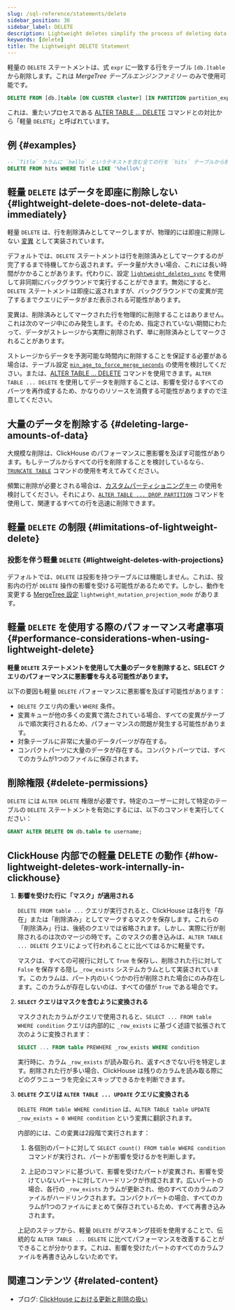 ```yaml
---
slug: /sql-reference/statements/delete
sidebar_position: 36
sidebar_label: DELETE
description: Lightweight deletes simplify the process of deleting data from the database.
keywords: [delete]
title: The Lightweight DELETE Statement
---
```


軽量の `DELETE` ステートメントは、式 `expr` に一致する行をテーブル `[db.]table` から削除します。これは *MergeTree テーブルエンジンファミリー* のみで使用可能です。

``` sql
DELETE FROM [db.]table [ON CLUSTER cluster] [IN PARTITION partition_expr] WHERE expr;
```

これは、重たいプロセスである [ALTER TABLE ... DELETE](/sql-reference/statements/alter/delete) コマンドとの対比から「軽量 `DELETE`」と呼ばれています。

## 例 {#examples}

```sql
-- `Title` カラムに `hello` というテキストを含む全ての行を `hits` テーブルから削除します
DELETE FROM hits WHERE Title LIKE '%hello%';
```

## 軽量 `DELETE` はデータを即座に削除しない {#lightweight-delete-does-not-delete-data-immediately}

軽量 `DELETE` は、行を削除済みとしてマークしますが、物理的には即座に削除しない [変異](/sql-reference/statements/alter#mutations) として実装されています。

デフォルトでは、`DELETE` ステートメントは行を削除済みとしてマークするのが完了するまで待機してから返されます。データ量が大きい場合、これには長い時間がかかることがあります。代わりに、設定 [`lightweight_deletes_sync`](/operations/settings/settings#lightweight_deletes_sync) を使用して非同期にバックグラウンドで実行することができます。無効にすると、`DELETE` ステートメントは即座に返されますが、バックグラウンドでの変異が完了するまでクエリにデータがまだ表示される可能性があります。

変異は、削除済みとしてマークされた行を物理的に削除することはありません。これは次のマージ中にのみ発生します。そのため、指定されていない期間にわたって、データがストレージから実際に削除されず、単に削除済みとしてマークされることがあります。

ストレージからデータを予測可能な時間内に削除することを保証する必要がある場合は、テーブル設定 [`min_age_to_force_merge_seconds`](/operations/settings/merge-tree-settings#min_age_to_force_merge_seconds) の使用を検討してください。または、[ALTER TABLE ... DELETE](/sql-reference/statements/alter/delete) コマンドを使用できます。`ALTER TABLE ... DELETE` を使用してデータを削除することは、影響を受けるすべてのパーツを再作成するため、かなりのリソースを消費する可能性がありますので注意してください。

## 大量のデータを削除する {#deleting-large-amounts-of-data}

大規模な削除は、ClickHouse のパフォーマンスに悪影響を及ぼす可能性があります。もしテーブルからすべての行を削除することを検討しているなら、[`TRUNCATE TABLE`](/sql-reference/statements/truncate) コマンドの使用を考えてみてください。

頻繁に削除が必要とされる場合は、[カスタムパーティショニングキー](/engines/table-engines/mergetree-family/custom-partitioning-key) の使用を検討してください。それにより、[`ALTER TABLE ... DROP PARTITION`](/sql-reference/statements/alter/partition#drop-partitionpart) コマンドを使用して、関連するすべての行を迅速に削除できます。

## 軽量 `DELETE` の制限 {#limitations-of-lightweight-delete}

### 投影を伴う軽量 `DELETE` {#lightweight-deletes-with-projections}

デフォルトでは、`DELETE` は投影を持つテーブルには機能しません。これは、投影内の行が `DELETE` 操作の影響を受ける可能性があるためです。しかし、動作を変更する [MergeTree 設定](/operations/settings/merge-tree-settings) `lightweight_mutation_projection_mode` があります。

## 軽量 `DELETE` を使用する際のパフォーマンス考慮事項 {#performance-considerations-when-using-lightweight-delete}

**軽量 `DELETE` ステートメントを使用して大量のデータを削除すると、SELECT クエリのパフォーマンスに悪影響を与える可能性があります。**

以下の要因も軽量 `DELETE` パフォーマンスに悪影響を及ぼす可能性があります：

- `DELETE` クエリ内の重い `WHERE` 条件。
- 変異キューが他の多くの変異で満たされている場合、すべての変異がテーブルで順次実行されるため、パフォーマンスの問題が発生する可能性があります。
- 対象テーブルに非常に大量のデータパーツが存在する。
- コンパクトパーツに大量のデータが存在する。コンパクトパーツでは、すべてのカラムが1つのファイルに保存されます。

## 削除権限 {#delete-permissions}

`DELETE` には `ALTER DELETE` 権限が必要です。特定のユーザーに対して特定のテーブルの `DELETE` ステートメントを有効にするには、以下のコマンドを実行してください：

```sql
GRANT ALTER DELETE ON db.table to username;
```

## ClickHouse 内部での軽量 DELETE の動作 {#how-lightweight-deletes-work-internally-in-clickhouse}

1. **影響を受けた行に「マスク」が適用される**

   `DELETE FROM table ...` クエリが実行されると、ClickHouse は各行を「存在」または「削除済み」としてマークするマスクを保存します。これらの「削除済み」行は、後続のクエリでは省略されます。しかし、実際に行が削除されるのは次のマージの時です。このマスクの書き込みは、`ALTER TABLE ... DELETE` クエリによって行われることに比べてはるかに軽量です。

   マスクは、すべての可視行に対して `True` を保存し、削除された行に対して `False` を保存する隠し `_row_exists` システムカラムとして実装されています。このカラムは、パート内のいくつかの行が削除された場合にのみ存在します。このカラムが存在しないのは、すべての値が `True` である場合です。

2. **`SELECT` クエリはマスクを含むように変換される**

   マスクされたカラムがクエリで使用されると、`SELECT ... FROM table WHERE condition` クエリは内部的に `_row_exists` に基づく述語で拡張されて次のように変換されます：
   ```sql
   SELECT ... FROM table PREWHERE _row_exists WHERE condition
   ```
   実行時に、カラム `_row_exists` が読み取られ、返すべきでない行を特定します。削除された行が多い場合、ClickHouse は残りのカラムを読み取る際にどのグラニューラを完全にスキップできるかを判断できます。

3. **`DELETE` クエリは `ALTER TABLE ... UPDATE` クエリに変換される**

   `DELETE FROM table WHERE condition` は、`ALTER TABLE table UPDATE _row_exists = 0 WHERE condition` という変異に翻訳されます。

   内部的には、この変異は2段階で実行されます：

   1. 各個別のパートに対して `SELECT count() FROM table WHERE condition` コマンドが実行され、パートが影響を受けるかを判断します。

   2. 上記のコマンドに基づいて、影響を受けたパートが変異され、影響を受けていないパートに対してハードリンクが作成されます。広いパートの場合、各行の `_row_exists` カラムが更新され、他のすべてのカラムのファイルがハードリンクされます。コンパクトパートの場合、すべてのカラムが1つのファイルにまとめて保存されているため、すべて再書き込みされます。

   上記のステップから、軽量 `DELETE` がマスキング技術を使用することで、伝統的な `ALTER TABLE ... DELETE` に比べてパフォーマンスを改善することができることが分かります。これは、影響を受けたパートのすべてのカラムファイルを再書き込みしないためです。

## 関連コンテンツ {#related-content}

- ブログ: [ClickHouse における更新と削除の扱い](https://clickhouse.com/blog/handling-updates-and-deletes-in-clickhouse)
